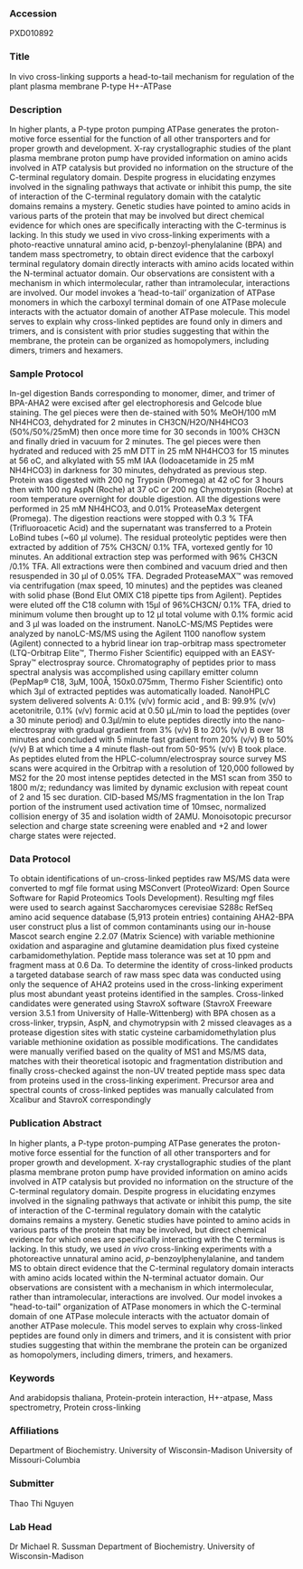 ### Accession
PXD010892

### Title
In vivo cross-linking supports a head-to-tail mechanism for regulation of the plant plasma membrane P-type H+-ATPase

### Description
In higher plants, a P-type proton pumping ATPase generates the proton-motive force essential for the function of all other transporters and for proper growth and development.  X-ray crystallographic studies of the plant plasma membrane proton pump have provided information on amino acids involved in ATP catalysis but provided no information on the structure of the C-terminal regulatory domain. Despite progress in elucidating enzymes involved in the signaling pathways that activate or inhibit this pump, the site of interaction of the C-terminal regulatory domain with the catalytic domains remains a mystery.  Genetic studies have pointed to amino acids in various parts of the protein that may be involved but direct chemical evidence for which ones are specifically interacting with the C-terminus is lacking. In this study we used in vivo cross-linking experiments with a photo-reactive unnatural amino acid, p-benzoyl-phenylalanine (BPA) and tandem mass spectrometry, to obtain direct evidence that the carboxyl terminal regulatory domain directly interacts with amino acids located within the N-terminal actuator domain.  Our observations are consistent with a mechanism in which intermolecular, rather than intramolecular, interactions are involved. Our model invokes a ‘head-to-tail’ organization of ATPase monomers in which the carboxyl terminal domain of one ATPase molecule interacts with the actuator domain of another ATPase molecule.  This model serves to explain why cross-linked peptides are found only in dimers and trimers, and is consistent with prior studies suggesting that within the membrane, the protein can be organized as homopolymers, including dimers, trimers and hexamers.

### Sample Protocol
In-gel digestion Bands corresponding to monomer, dimer, and trimer of BPA-AHA2 were excised after gel electrophoresis and Gelcode blue staining. The gel pieces were then de-stained with 50% MeOH/100 mM NH4HCO3, dehydrated for 2 minutes in CH3CN/H2O/NH4HCO3 (50%/50%/25mM) then once more time for 30 seconds in 100% CH3CN and finally dried in vacuum for 2 minutes. The gel pieces were then hydrated and reduced with 25 mM DTT in 25 mM NH4HCO3 for 15 minutes at 56 oC, and alkylated with 55 mM  IAA (Iodoacetamide in 25 mM NH4HCO3) in darkness for 30 minutes, dehydrated as previous step.  Protein was digested with 200 ng Trypsin (Promega) at 42 oC for 3 hours then with 100 ng AspN (Roche) at 37 oC or 200 ng Chymotrypsin (Roche) at room temperature overnight for double digestion. All the digestions were performed in 25 mM NH4HCO3, and 0.01% ProteaseMax detergent (Promega). The digestion reactions were stopped with 0.3 % TFA (Trifluoroacetic Acid) and the supernatant was transferred to a Protein LoBind tubes (~60 µl volume). The residual proteolytic peptides were then extracted by addition of 75% CH3CN/ 0.1% TFA, vortexed gently for 10 minutes. An additional extraction step was performed with 96% CH3CN /0.1% TFA. All extractions were then combined and vacuum dried and then resuspended in 30 µl of 0.05% TFA.  Degraded ProteaseMAX™ was removed via centrifugation (max speed, 10 minutes) and the peptides was cleaned with solid phase (Bond Elut OMIX  C18 pipette tips from Agilent). Peptides were eluted off the C18 column with 15μl of 96%CH3CN/ 0.1% TFA, dried to minimum volume then brought up to 12 μl total volume with 0.1% formic acid and 3 μl was loaded on the instrument.   NanoLC-MS/MS Peptides were analyzed by nanoLC-MS/MS using the Agilent 1100 nanoflow system (Agilent) connected to a hybrid linear ion trap-orbitrap mass spectrometer (LTQ-Orbitrap Elite™, Thermo Fisher Scientific) equipped with an EASY-Spray™ electrospray source.  Chromatography of peptides prior to mass spectral analysis was accomplished using capillary emitter column (PepMap® C18, 3µM, 100Å, 150x0.075mm, Thermo Fisher Scientific) onto which 3µl of extracted peptides was automatically loaded. NanoHPLC system delivered solvents A: 0.1% (v/v) formic acid , and B: 99.9% (v/v) acetonitrile, 0.1% (v/v) formic acid at 0.50 µL/min to load the peptides (over a 30 minute period) and 0.3µl/min to elute peptides directly into the nano-electrospray with gradual gradient from 3% (v/v) B to 20% (v/v) B over 18 minutes and concluded  with 5 minute fast gradient from 20% (v/v) B to 50% (v/v) B at which time a 4 minute flash-out from 50-95% (v/v) B took place. As peptides eluted from the HPLC-column/electrospray source survey MS scans were acquired in the Orbitrap with a resolution of 120,000 followed by MS2 for the 20 most intense peptides detected in the MS1 scan from 350 to 1800 m/z; redundancy was limited by dynamic exclusion with repeat count of 2 and 15 sec duration. CID-based MS/MS fragmentation in the Ion Trap portion of the instrument used activation time of 10msec, normalized collision energy of 35 and isolation width of 2AMU. Monoisotopic precursor selection and charge state screening were enabled and +2 and lower charge states were rejected.

### Data Protocol
To obtain identifications of un-cross-linked peptides raw MS/MS data were converted to mgf file format using MSConvert (ProteoWizard: Open Source Software for Rapid Proteomics Tools Development). Resulting mgf files were used to search against Saccharomyces cerevisiae S288c RefSeq amino acid sequence database (5,913 protein entries) containing AHA2-BPA user construct plus a list of common contaminants using our in-house Mascot search engine 2.2.07 (Matrix Science) with variable methionine oxidation and asparagine and glutamine deamidation plus fixed cysteine carbamidomethylation. Peptide mass tolerance was set at 10 ppm and fragment mass at 0.6 Da. To determine the identity of cross-linked products a targeted database search of raw mass spec data was conducted using only the sequence of AHA2 proteins used in the cross-linking experiment plus most abundant yeast proteins identified in the samples. Cross-linked candidates were generated using StavroX software (StavroX Freeware version 3.5.1 from University of Halle-Wittenberg) with BPA chosen as a cross-linker, trypsin, AspN, and chymotrypsin with 2 missed cleavages as a protease digestion sites with static cysteine carbamidomethylation plus variable methionine oxidation as possible modifications. The candidates were manually verified based on the quality of MS1 and MS/MS data, matches with their theoretical isotopic and fragmentation distribution and finally cross-checked against the non-UV treated peptide mass spec data from proteins used in the cross-linking experiment. Precursor area and spectral counts of cross-linked peptides was manually calculated from Xcalibur and StavroX correspondingly

### Publication Abstract
In higher plants, a P-type proton-pumping ATPase generates the proton-motive force essential for the function of all other transporters and for proper growth and development. X-ray crystallographic studies of the plant plasma membrane proton pump have provided information on amino acids involved in ATP catalysis but provided no information on the structure of the C-terminal regulatory domain. Despite progress in elucidating enzymes involved in the signaling pathways that activate or inhibit this pump, the site of interaction of the C-terminal regulatory domain with the catalytic domains remains a mystery. Genetic studies have pointed to amino acids in various parts of the protein that may be involved, but direct chemical evidence for which ones are specifically interacting with the C terminus is lacking. In this study, we used <i>in vivo</i> cross-linking experiments with a photoreactive unnatural amino acid, <i>p</i>-benzoylphenylalanine, and tandem MS to obtain direct evidence that the C-terminal regulatory domain interacts with amino acids located within the N-terminal actuator domain. Our observations are consistent with a mechanism in which intermolecular, rather than intramolecular, interactions are involved. Our model invokes a "head-to-tail" organization of ATPase monomers in which the C-terminal domain of one ATPase molecule interacts with the actuator domain of another ATPase molecule. This model serves to explain why cross-linked peptides are found only in dimers and trimers, and it is consistent with prior studies suggesting that within the membrane the protein can be organized as homopolymers, including dimers, trimers, and hexamers.

### Keywords
And arabidopsis thaliana, Protein-protein interaction, H+-atpase, Mass spectrometry, Protein cross-linking

### Affiliations
Department of Biochemistry. University of Wisconsin-Madison
University of Missouri-Columbia

### Submitter
Thao Thi Nguyen

### Lab Head
Dr Michael R. Sussman
Department of Biochemistry. University of Wisconsin-Madison


